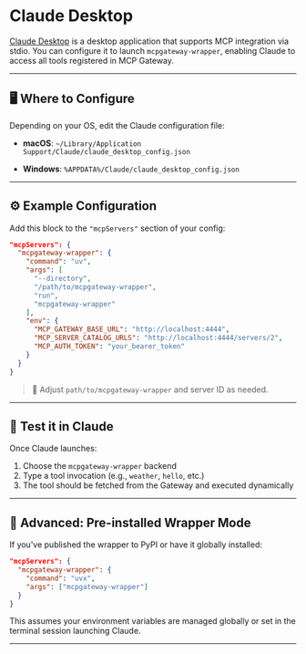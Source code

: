 # Claude Desktop

[Claude Desktop](https://www.anthropic.com/index/claude-desktop) is a desktop application that supports MCP integration via stdio. You can configure it to launch `mcpgateway-wrapper`, enabling Claude to access all tools registered in MCP Gateway.

---

## 🖥️ Where to Configure

Depending on your OS, edit the Claude configuration file:

- **macOS**:
  `~/Library/Application Support/Claude/claude_desktop_config.json`

- **Windows**:
  `%APPDATA%/Claude/claude_desktop_config.json`

---

## ⚙️ Example Configuration

Add this block to the `"mcpServers"` section of your config:

```json
"mcpServers": {
  "mcpgateway-wrapper": {
    "command": "uv",
    "args": [
      "--directory",
      "/path/to/mcpgateway-wrapper",
      "run",
      "mcpgateway-wrapper"
    ],
    "env": {
      "MCP_GATEWAY_BASE_URL": "http://localhost:4444",
      "MCP_SERVER_CATALOG_URLS": "http://localhost:4444/servers/2",
      "MCP_AUTH_TOKEN": "your_bearer_token"
    }
  }
}
```

> 🔁 Adjust `path/to/mcpgateway-wrapper` and server ID as needed.

---

## 🧪 Test it in Claude

Once Claude launches:

1. Choose the `mcpgateway-wrapper` backend
2. Type a tool invocation (e.g., `weather`, `hello`, etc.)
3. The tool should be fetched from the Gateway and executed dynamically

---

## 🚀 Advanced: Pre-installed Wrapper Mode

If you've published the wrapper to PyPI or have it globally installed:

```json
"mcpServers": {
  "mcpgateway-wrapper": {
    "command": "uvx",
    "args": ["mcpgateway-wrapper"]
  }
}
```

This assumes your environment variables are managed globally or set in the terminal session launching Claude.

---
